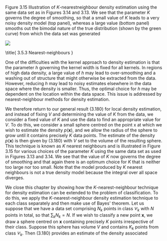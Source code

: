 Figure 3.15 Illustration of $K$-nearestneighbour density estimation using the same data set as in Figures 3.14 and 3.13. We see that the parameter $K$ governs the degree of smoothing, so that a small value of $K$ leads to a very noisy density model (top panel), whereas a large value (bottom panel) smooths out the bimodal nature of the true distribution (shown by the green curve) from which the data set was generated

![](https://cdn.mathpix.com/cropped/2024_05_13_6ed6c0d1a6c56c334c29g-1.jpg?height=511&width=628&top_left_y=245&top_left_x=956)

\title{
3.5.3 Nearest-neighbours
}

One of the difficulties with the kernel approach to density estimation is that the parameter $h$ governing the kernel width is fixed for all kernels. In regions of high data density, a large value of $h$ may lead to over-smoothing and a washing out of structure that might otherwise be extracted from the data. However, reducing $h$ may lead to noisy estimates elsewhere in the data space where the density is smaller. Thus, the optimal choice for $h$ may be dependent on the location within the data space. This issue is addressed by nearest-neighbour methods for density estimation.

We therefore return to our general result (3.180) for local density estimation, and instead of fixing $V$ and determining the value of $K$ from the data, we consider a fixed value of $K$ and use the data to find an appropriate value for $V$. To do this, we consider a small sphere centred on the point $\mathrm{x}$ at which we wish to estimate the density $p(\mathbf{x})$, and we allow the radius of the sphere to grow until it contains precisely $K$ data points. The estimate of the density $p(\mathbf{x})$ is then given by (3.180) with $V$ set to the volume of the resulting sphere. This technique is known as $K$ nearest neighbours and is illustrated in Figure 3.15 for various choices of the parameter $K$ using the same data set as used in Figures 3.13 and 3.14. We see that the value of $K$ now governs the degree of smoothing and that again there is an optimum choice for $K$ that is neither too large nor too small. Note that the model produced by $K$ nearest neighbours is not a true density model because the integral over all space diverges.

We close this chapter by showing how the $K$-nearest-neighbour technique for density estimation can be extended to the problem of classification. To do this, we apply the $K$-nearest-neighbour density estimation technique to each class separately and then make use of Bayes' theorem. Let us suppose that we have a data set comprising $N_{k}$ points in class $\mathcal{C}_{k}$ with $N$ points in total, so that $\sum_{k} N_{k}=N$. If we wish to classify a new point $\mathbf{x}$, we draw a sphere centred on $\mathbf{x}$ containing precisely $K$ points irrespective of their class. Suppose this sphere has volume $V$ and contains $K_{k}$ points from class $\mathcal{C}_{k}$. Then (3.180) provides an estimate of the density associated